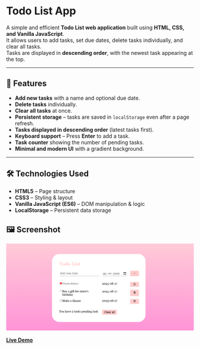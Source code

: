 # Todo List App

A simple and efficient **Todo List web application** built using **HTML, CSS, and Vanilla JavaScript**.  
It allows users to add tasks, set due dates, delete tasks individually, and clear all tasks.  
Tasks are displayed in **descending order**, with the newest task appearing at the top.

---

## 🚀  Features

- **Add new tasks** with a name and optional due date.
- **Delete tasks** individually.
- **Clear all tasks** at once.
- **Persistent storage** – tasks are saved in `localStorage` even after a page refresh.
- **Tasks displayed in descending order** (latest tasks first).
- **Keyboard support** – Press **Enter** to add a task.
- **Task counter** showing the number of pending tasks.
- **Minimal and modern UI** with a gradient background.

---

## 🛠️ Technologies Used

- **HTML5** – Page structure
- **CSS3** – Styling & layout
- **Vanilla JavaScript (ES6)** – DOM manipulation & logic
- **LocalStorage** – Persistent data storage

## 🖼️ Screenshot

![App Screenshot](./assets/screenshot.png)

[**Live Demo**](https://varosya.github.io/todo-list/)
